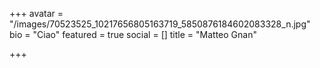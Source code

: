 +++
avatar = "/images/70523525_10217656805163719_5850876184602083328_n.jpg"
bio = "Ciao"
featured = true
social = []
title = "Matteo Gnan"

+++
